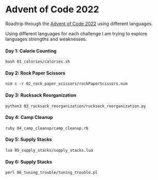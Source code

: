 # Advent of Code 2022

Roadtrip through the [Advent of Code 2022](https://adventofcode.com/2022) using different languages.

Using different languages for each challenge I am trying to explore languages strengths and weaknesses.

#### Day 1: Calorie Counting
```
bash 01_calories/calories.sh
```
#### Day 2: Rock Paper Scissors
```
nim c -r 02_rock_paper_scissors/rockPaperScissors.nim
```
#### Day 3: Rucksack Reorganization
```
python3 03_rucksack_reorganization/rucksack_reorganization.py
```
#### Day 4: Camp Cleanup
```
ruby 04_camp_cleanup/camp_cleanup.rb
```
#### Day 5: Supply Stacks
```
lua 05_supply_stacks/supply_stacks.lua
```
#### Day 6: Supply Stacks
```
perl 06_tuning_trouble/tuning_trouble.pl
```
